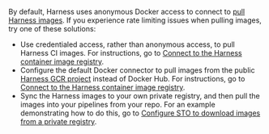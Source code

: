 By default, Harness uses anonymous Docker access to connect to [pull Harness images](/docs/continuous-integration/use-ci/set-up-build-infrastructure/harness-ci.md). If you experience rate limiting issues when pulling images, try one of these solutions:

* Use credentialed access, rather than anonymous access, to pull Harness CI images. For instructions, go to [Connect to the Harness container image registry](/docs/platform/connectors/artifact-repositories/connect-to-harness-container-image-registry-using-docker-connector).
* Configure the default Docker connector to pull images from the public [Harness GCR project](https://console.cloud.google.com/gcr/images/gcr-prod/global/harness) instead of Docker Hub. For instructions, go to [Connect to the Harness container image registry](/docs/platform/connectors/artifact-repositories/connect-to-harness-container-image-registry-using-docker-connector).
* Sync the Harness images to your own private registry<!--, use the Image Override API to pin the images-->, and then pull the images into your pipelines from your repo. For an example demonstrating how to do this, go to [Configure STO to download images from a private registry](/docs/security-testing-orchestration/use-sto/set-up-sto-pipelines/download-images-from-private-registry).
